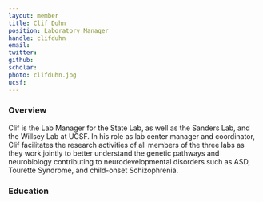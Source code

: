 ```yaml
---
layout: member
title: Clif Duhn
position: Laboratory Manager
handle: clifduhn
email: 
twitter:
github:
scholar: 
photo: clifduhn.jpg
ucsf: 
---
```


### Overview
Clif is the Lab Manager for the State Lab, as well as the Sanders Lab, and the Willsey Lab at UCSF. In his role as lab center manager and coordinator, Clif facilitates the research activities of all members of the three labs as they work jointly to better understand the genetic pathways and neurobiology contributing to neurodevelopmental disorders such as ASD, Tourette Syndrome, and child-onset Schizophrenia.

### Education
